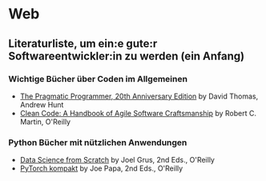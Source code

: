 # Web

## Literaturliste, um ein:e gute:r Softwareentwickler:in zu werden (ein Anfang)

### Wichtige Bücher über Coden im Allgemeinen

- [The Pragmatic Programmer, 20th Anniversary Edition](https://pragprog.com/titles/tpp20/the-pragmatic-programmer-20th-anniversary-edition/) by David Thomas, Andrew Hunt
- [Clean Code: A Handbook of Agile Software Craftsmanship](https://www.oreilly.com/library/view/clean-code-a/9780136083238/) by Robert C. Martin, O'Reilly

### Python Bücher mit nützlichen Anwendungen

- [Data Science from Scratch](https://www.oreilly.com/library/view/data-science-from/9781492041122/) by Joel Grus, 2nd Eds., O'Reilly
- [PyTorch kompakt](https://oreilly.de/produkt/pytorch-kompakt/) by Joe Papa, 2nd Eds., O'Reilly
